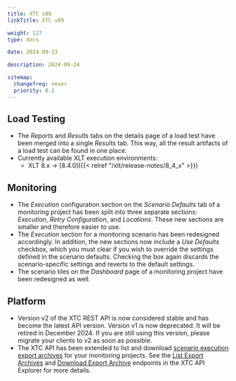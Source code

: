 ```yaml
---
title: XTC v89
linkTitle: XTC v89

weight: 127
type: docs

date: 2024-09-23

description: 2024-09-24

sitemap:
  changefreq: never
  priority: 0.1
---
```


## Load Testing

* The *Reports* and *Results* tabs on the details page of a load test have been merged into a single *Results* tab. This way, all the result artifacts of a load test can be found in one place.
* Currently available XLT execution environments:
    * XLT 8.x → [8.4.0]({{< relref "/xlt/release-notes/8_4_x" >}})


## Monitoring

* The *Execution* configuration section on the *Scenario Defaults* tab of a monitoring project has been split into three separate sections: *Execution*, *Retry Configuration*, and *Locations*. These new sections are smaller and therefore easier to use.
* The *Execution* section for a monitoring scenario has been redesigned accordingly. In addition, the new sections now include a *Use Defaults* checkbox, which you must clear if you wish to override the settings defined in the scenario defaults. Checking the box again discards the scenario-specific settings and reverts to the default settings.
* The scenario tiles on the *Dashboard* page of a monitoring project have been redesigned as well. 


## Platform

* Version v2 of the XTC REST API is now considered stable and has become the latest API version. Version v1 is now deprecated. It will be retired in December 2024. If you are still using this version, please migrate your clients to v2 as soon as possible.
* The XTC API has been extended to list and download [scenario execution export archives](< relref "/xtc/monitoring/480-exports" >) for your monitoring projects. See the [List Export Archives](https://xtc.xceptance.com/exploreApi#get-/public/api/v2/orgs/-org-/projects/-project-/exports) and [Download Export Archive](https://xtc.xceptance.com/exploreApi#get-/public/api/v2/orgs/-org-/projects/-project-/exports/-year-month-) endpoints in the XTC API Explorer for more details.

